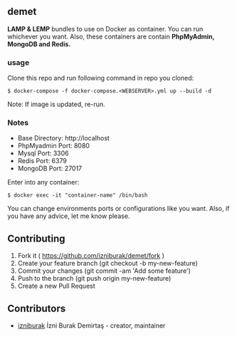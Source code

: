 ## demet

**LAMP & LEMP** bundles to use on Docker as container. You can run whichever you want. Also, these containers are contain **PhpMyAdmin, MongoDB and Redis.**

### usage
Clone this repo and run following command in repo you cloned:

```
$ docker-compose -f docker-compose.<WEBSERVER>.yml up --build -d
```
Note: If image is updated, re-run.

### Notes
- Base Directory: http://localhost
- PhpMyadmin Port: 8080
- Mysql Port: 3306
- Redis Port: 6379
- MongoDB Port: 27017

Enter into any container: 
```
$ docker exec -it "container-name" /bin/bash
```

You can change environments ports or configurations like you want. Also, if you have any advice, let me know please.

## Contributing

1. Fork it ( https://github.com/izniburak/demet/fork )
2. Create your feature branch (git checkout -b my-new-feature)
3. Commit your changes (git commit -am 'Add some feature')
4. Push to the branch (git push origin my-new-feature)
5. Create a new Pull Request

## Contributors

- [izniburak](https://github.com/izniburak) İzni Burak Demirtaş - creator, maintainer

